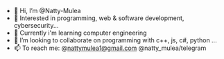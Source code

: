 - 👋 Hi, I’m @Natty-Mulea
- 👀 Interested in programming, web & software development, cybersecurity...
- 🌱 Currently i'm learning computer engineering
- 💞️ I’m looking to collaborate on programming with c++, js, c#, python ...
- 📫 To reach me: @nattymulea1@gmail.com @natty_mulea/telegram

<!---
Natty-Mulea/Natty-Mulea is a ✨ special ✨ repository because its `README.md` (this file) appears on your GitHub profile.
You can click the Preview link to take a look at your changes.
--->
